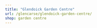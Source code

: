 ```yaml
---
title: "Glendoick Garden Centre"
url: /glencarse/glendoick-garden-centre/
shop: garden centre
---
```


